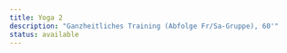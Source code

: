 ```yaml
---
title: Yoga 2
description: "Ganzheitliches Training (Abfolge Fr/Sa-Gruppe), 60'"
status: available
---
```


